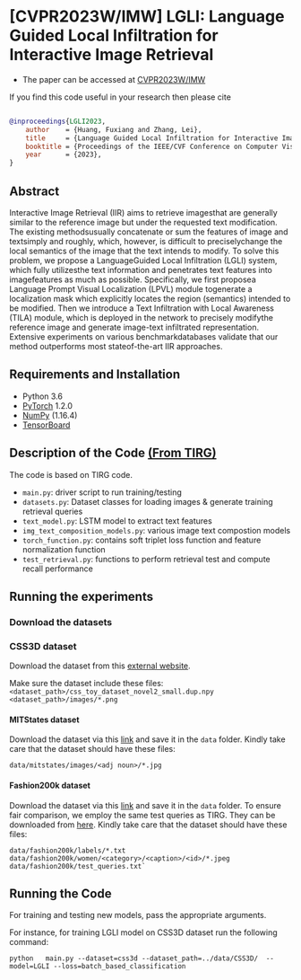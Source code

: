 # [CVPR2023W/IMW] LGLI: Language Guided Local Infiltration for Interactive Image Retrieval

- The paper can be accessed at [CVPR2023W/IMW](https://openaccess.thecvf.com/content/CVPR2023W/IMW/papers/Huang_Language_Guided_Local_Infiltration_for_Interactive_Image_Retrieval_CVPRW_2023_paper.pdf)


If you find this code useful in your research then please cite

```bibtex

@inproceedings{LGLI2023,
    author    = {Huang, Fuxiang and Zhang, Lei},
    title     = {Language Guided Local Infiltration for Interactive Image Retrieval},
    booktitle = {Proceedings of the IEEE/CVF Conference on Computer Vision and Pattern Recognition (CVPR) Workshops},
    year      = {2023},
}
```


## Abstract

Interactive Image Retrieval (IIR) aims to retrieve imagesthat are generally similar to the reference image but under the requested text modification. The existing methodsusually concatenate or sum the features of image and textsimply and roughly, which, however, is difficult to preciselychange the local semantics of the image that the text intends to modify. To solve this problem, we propose a LanguageGuided Local Infiltration (LGLI) system, which fully utilizesthe text information and penetrates text features into imagefeatures as much as possible. Specifically, we first proposea Language Prompt Visual Localization (LPVL) module togenerate a localization mask which explicitly locates the region (semantics) intended to be modified. Then we introduce a Text Infiltration with Local Awareness (TILA) module, which is deployed in the network to precisely modifythe reference image and generate image-text infiltrated representation. Extensive experiments on various benchmarkdatabases validate that our method outperforms most stateof-the-art IIR approaches.

## Requirements and Installation
* Python 3.6
* [PyTorch](http://pytorch.org/) 1.2.0
* [NumPy](http://www.numpy.org/) (1.16.4)
* [TensorBoard](https://github.com/TeamHG-Memex/tensorboard_logger)

## Description of the Code [(From TIRG)](https://github.com/google/tirg/edit/master/README.md)
The code is based on TIRG code. 


- `main.py`: driver script to run training/testing
- `datasets.py`: Dataset classes for loading images & generate training retrieval queries
- `text_model.py`: LSTM model to extract text features
- `img_text_composition_models.py`: various image text compostion models 
- `torch_function.py`: contains soft triplet loss function and feature normalization function
- `test_retrieval.py`: functions to perform retrieval test and compute recall performance

## Running the experiments 

### Download the datasets

### CSS3D dataset

Download the dataset from this [external website](https://drive.google.com/file/d/1wPqMw-HKmXUG2qTgYBiTNUnjz83hA2tY/view?usp=sharing).

Make sure the dataset include these files:
`<dataset_path>/css_toy_dataset_novel2_small.dup.npy`
`<dataset_path>/images/*.png`

#### MITStates dataset

Download the dataset via this [link](http://web.mit.edu/phillipi/Public/states_and_transformations/index.html) and save it in the ``data`` folder. Kindly take care that the dataset should have these files:

```data/mitstates/images/<adj noun>/*.jpg```


#### Fashion200k dataset

Download the dataset via this [link](https://github.com/xthan/fashion-200k) and save it in the ``data`` folder.
To ensure fair comparison, we employ the same test queries as TIRG. They can be downloaded from [here](https://storage.googleapis.com/image_retrieval_css/test_queries.txt). Kindly take care that the dataset should have these files:

```
data/fashion200k/labels/*.txt
data/fashion200k/women/<category>/<caption>/<id>/*.jpeg
data/fashion200k/test_queries.txt`
```



## Running the Code

For training and testing new models, pass the appropriate arguments. 

For instance, for training LGLI model on CSS3D dataset run the following command:

```
python   main.py --dataset=css3d --dataset_path=../data/CSS3D/  --model=LGLI --loss=batch_based_classification







